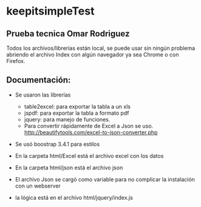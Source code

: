 # keepitsimpleTest
## Prueba tecnica Omar Rodriguez

Todos los archivos/librerias están local, se puede usar sin ningún problema abriendo el
archivo Index con algún navegador ya sea Chrome o con Firefox.

## Documentación:
  * Se usaron las librerías
     * table2excel: para exportar la tabla a un xls
     * jspdf: para exportar la tabla a formato pdf
     * jquery: para manejo de funciones.
     * Para convertir rápidamente de Excel a Json se uso. http://beautifytools.com/excel-to-json-converter.php

* Se usó boostrap 3.4.1 para estilos
* En la carpeta html/Excel está el archivo excel con los datos
* En la carpeta html/json está el archivo json 
* El archivo Json se cargó como variable para no complicar la instalación con un webserver
* la lógica está en el archivo  html/jquery/index.js
